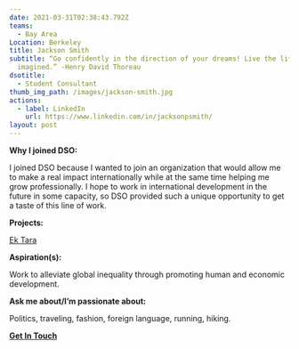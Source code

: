 ```yaml
---
date: 2021-03-31T02:38:43.792Z
teams:
  - Bay Area
Location: Berkeley
title: Jackson Smith
subtitle: “Go confidently in the direction of your dreams! Live the life you've
  imagined.” -Henry David Thoreau
dsotitle:
  - Student Consultant
thumb_img_path: /images/jackson-smith.jpg
actions:
  - label: LinkedIn
    url: https://www.linkedin.com/in/jacksonpsmith/
layout: post
---
```

**Why I joined DSO:** 

<!--StartFragment-->

I joined DSO because I wanted to join an organization that would allow me to make a real impact internationally while at the same time helping me grow professionally. I hope to work in international development in the future in some capacity, so DSO provided such a unique opportunity to get a taste of this line of work.

<!--EndFragment-->

**Projects:**

[Ek Tara](https://ektara.org.in/)

**Aspiration(s):** 

<!--StartFragment-->

Work to alleviate global inequality through promoting human and economic development.

<!--EndFragment-->

**Ask me about/I’m passionate about:** 

<!--StartFragment-->

Politics, traveling, fashion, foreign language, running, hiking.

<!--EndFragment-->

**[Get In Touch](jsmith@dsoglobal.org)**